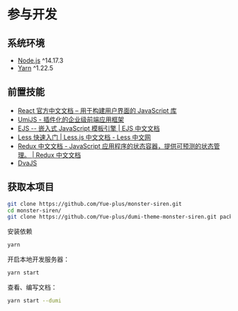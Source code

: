 # 参与开发

## 系统环境

- [Node.js](https://nodejs.org/zh-cn/)
  <Badge>^14.17.3</Badge>
- [Yarn](https://yarnpkg.com/getting-started/install)
  <Badge>^1.22.5</Badge>

## 前置技能

- [React 官方中文文档 – 用于构建用户界面的 JavaScript 库](https://zh-hans.reactjs.org/)
- [UmiJS - 插件化的企业级前端应用框架](https://umijs.org/zh-CN/docs)
- [EJS -- 嵌入式 JavaScript 模板引擎 | EJS 中文文档](https://ejs.bootcss.com/#docs)
- [Less 快速入门 | Less.js 中文文档 - Less 中文网](https://less.bootcss.com/#%E6%A6%82%E8%A7%88)
- [Redux 中文文档 - JavaScript 应用程序的状态容器，提供可预测的状态管理。 | Redux 中文文档](http://cn.redux.js.org/)
- [DvaJS](https://dvajs.com/)

## 获取本项目

```bash
git clone https://github.com/Yue-plus/monster-siren.git
cd monster-siren/
git clone https://github.com/Yue-plus/dumi-theme-monster-siren.git packages/dumi-theme-monster-siren/
```

安装依赖

```bash
yarn
```

开启本地开发服务器：

```bash
yarn start
```

查看、编写文档：

```bash
yarn start --dumi
```
